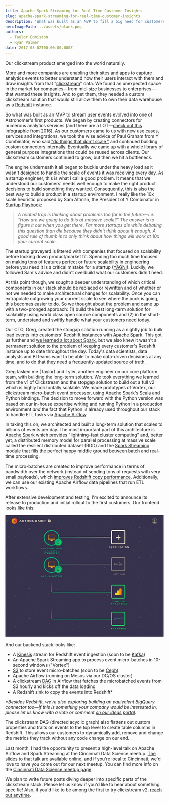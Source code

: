 ```yaml
---
title: Apache Spark Streaming for Real-Time Customer Insights
slug: apache-spark-streaming-for-real-time-customer-insights
description: 'What was built as an MVP to fill a big need for customers has evolved into one of Astronomer''s first products. '
heroImagePath: ../assets/blank.png
authors:
  - Taylor Edmiston
  - Ryan Palmer
date: 2017-08-02T00:00:00.000Z
---
```


Our clickstream product emerged into the world naturally.

More and more companies are enabling their sites and apps to capture analytics events to better understand how their users interact with them and draw insights from that "[clickstream](https://searchcrm.techtarget.com/definition/clickstream-analysis)" data. We found an unexpected space in the market for companies—from mid-size businesses to enterprises—that wanted these insights. And to get them, they needed a custom clickstream solution that would still allow them to own their data warehouse as a [Redshift](https://aws.amazon.com/redshift/) instance.

So what was built as an MVP to stream user events evolved into one of Astronomer's first products. We began by creating connectors for numerous analytics services (and there are a LOT—[check out this infographic](https://cdn.chiefmartec.com/wp-content/uploads/2016/03/marketing_technology_landscape_2016.jpg) from 2016). As our customers came to us with new use cases, services and integrations, we took the wise advice of Paul Graham from Y Combinator, who said,["do things that don't scale,"](https://paulgraham.com/ds.html) and continued building custom connectors internally. Eventually we came up with a whole library of general purpose integrations that could be reused across clients. Our clickstream customers continued to grow, but then we hit a bottleneck.

The engine underneath it all began to buckle under the heavy load as it wasn't designed to handle the scale of events it was receiving every day. As a startup engineer, this is what I call a good problem. It means that we understood our customers' needs well enough to make the right product decisions to build something they wanted. Consequently, this is also the best way to build a product in a startup environment. I really like the 10x scale heuristic proposed by Sam Altman, the President of Y Combinator in [Startup Playbook](https://playbook.samaltman.com/#growth):

> _A related trap is thinking about problems too far in the future—i.e. “How are we going to do this at massive scale?” The answer is to figure it out when you get there. Far more startups die while debating this question than die because they didn’t think about it enough. A good rule of thumb is to only think about how things will work at 10x your current scale._

The startup graveyard is littered with companies that focused on scalability before locking down product/market fit. Spending too much time focused on making tons of features perfect or future scalability in engineering before you need it is a critical mistake for a startup ([YAGNI](https://martinfowler.com/bliki/Yagni.html)). Luckily, we followed Sam's advice and didn't overbuild what our customers didn't need.

At this point though, we sought a deeper understanding of which critical components in our stack should be replaced or rewritten and of whether or not we needed to make architectural changes for scalability. Once you can extrapolate outgrowing your current scale to see where the puck is going, this becomes easier to do. So we thought about the problem and came up with a two-pronged approach: (1) build the best long-term solution for scalability using world class open source components and (2) in the short-term, understand and swiftly handle what your customers need today.

Our CTO, Greg, created the stopgap solution running as a nightly job to bulk load events into customers' Redshift instances with [Apache Spark](https://spark.apache.org/). This got us further and  [we learned a lot about Spark](https://www.astronomer.io/blog/adding-apache-spark-to-astronomer), but we also knew it wasn't a permanent solution to the problem of keeping every customer's Redshift instance up to date throughout the day. Today's data scientists, data analysts and BI teams want to be able to make data-driven decisions at any time, and to do that they need a frequently-updated source of truth.

Greg tasked me (Taylor) and Tyler, another engineer on our core platform team, with building the long-term solution. We took everything we learned from the v1 of Clickstream and the stopgap solution to build out a full v2 which is highly horizontally scalable. We made prototypes of Vortex, our clickstream micro-batch event processor, using Apache Spark's Scala and Python bindings. The decision to move forward with the Python version was based on our in-house expertise writing and running Python in a production environment _and_ the fact that Python is already used throughout our stack to handle ETL tasks via [Apache Airflow](https://medium.com/airbnb-engineering/airflow-a-workflow-management-platform-46318b977fd8).

In taking this on, we architected and built a long-term solution that scales to billions of events per day. The most important part of this architecture is [Apache Spark](https://spark.apache.org/) which provides "lightning-fast cluster computing" and, better yet, a distributed memory model for parallel processing at massive scale called the resilient distributed dataset (RDD) and the [Spark Streaming](https://spark.apache.org/streaming/) module that fills the perfect happy middle ground between batch and real-time processing.

The micro-batches are created to improve performance in terms of bandwidth over the network (instead of sending tons of requests with very small payloads), which [improves Redshift copy performance](https://stackoverflow.com/a/25594451/149428). Additionally, we can use our existing Apache Airflow data pipelines that run ETL workflows.

After extensive development and testing, I'm excited to announce its release to production and initial rollout to the first customers. Our frontend looks like this:

![Astronomerv2-Dashboard-Animated.gif](../assets/Astronomerv2-Dashboard-Animated.gif)

And our backend stack looks like:

- A [Kinesis](https://aws.amazon.com/kinesis/) stream for Redshift event ingestion (soon to be [Kafka](https://kafka.apache.org/))
- An Apache Spark Streaming app to process event micro-batches in 10-second windows ("Vortex")
- [S3](https://aws.amazon.com/s3/) to store event micro-batches (soon to be [Ceph](https://ceph.com/))
- Apache Airflow (running on Mesos via our DC/OS cluster)
- A clickstream [DAG](https://www.astronomer.io/blog/what-exactly-is-a-dag) in Airflow that fetches the microbatched events from S3 hourly and kicks off the data loading
- A Redshift sink to copy the events into Redshift\*

_\*Besides Redshift, we're also exploring building an equivalent BigQuery connector too—if this is something your company would be interested in, please let us know with a vote or comment [on our ideas portal](https://ideas.astronomer.io/ideas/A-I-75)._

The clickstream DAG (directed acyclic graph) also flattens out custom properties and traits on events to the top level to create table columns in Redshift. This allows our customers to dynamically add, remove and change the metrics they track without any code change on our end.

Last month, I had the opportunity to present a high-level talk on Apache Airflow and Spark Streaming at the Cincinnati Data Science meetup. [The slides](https://paper.dropbox.com/doc/Airflow-Spark-talk-cnpGgauiqEK1Ot5dUeICj) to that talk are available online, and if you're local to Cincinnati, we'd love to have you come out for our next meetup. You can find more info on the [Cincinnati Data Science meetup page](https://www.meetup.com/Cincinnati-Data-Science/).

We plan to write future posts diving deeper into specific parts of the clickstream stack. Please let us know if you'd like to hear about something specific! Also, if you'd like to be among the first to try clickstream v2, [reach out anytime](https://www.astronomer.io/contact).